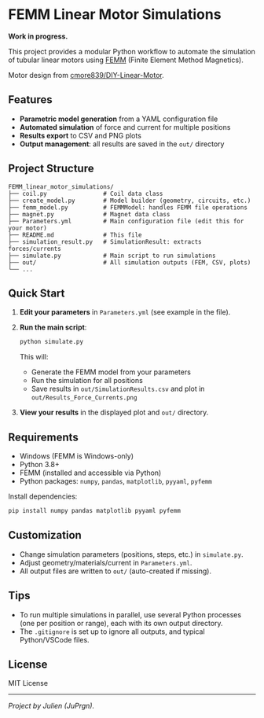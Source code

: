 # FEMM Linear Motor Simulations

**Work in progress.**

This project provides a modular Python workflow to automate the simulation of tubular linear motors using [FEMM](http://www.femm.info/wiki/HomePage) (Finite Element Method Magnetics).

Motor design from [cmore839/DIY-Linear-Motor](https://github.com/cmore839/DIY-Linear-Motor).

## Features

- **Parametric model generation** from a YAML configuration file
- **Automated simulation** of force and current for multiple positions
- **Results export** to CSV and PNG plots
- **Output management**: all results are saved in the `out/` directory

## Project Structure

```text
FEMM_linear_motor_simulations/
├── coil.py                # Coil data class
├── create_model.py        # Model builder (geometry, circuits, etc.)
├── femm_model.py          # FEMMModel: handles FEMM file operations
├── magnet.py              # Magnet data class
├── Parameters.yml         # Main configuration file (edit this for your motor)
├── README.md              # This file
├── simulation_result.py   # SimulationResult: extracts forces/currents
├── simulate.py            # Main script to run simulations
├── out/                   # All simulation outputs (FEM, CSV, plots)
└── ...
```

## Quick Start

1. **Edit your parameters** in `Parameters.yml` (see example in the file).
2. **Run the main script**:

   ```sh
   python simulate.py
   ```

   This will:
   - Generate the FEMM model from your parameters
   - Run the simulation for all positions
   - Save results in `out/SimulationResults.csv` and plot in `out/Results_Force_Currents.png`

3. **View your results** in the displayed plot and `out/` directory.

## Requirements

- Windows (FEMM is Windows-only)
- Python 3.8+
- FEMM (installed and accessible via Python)
- Python packages: `numpy`, `pandas`, `matplotlib`, `pyyaml`, `pyfemm`

Install dependencies:

```sh
pip install numpy pandas matplotlib pyyaml pyfemm
```

## Customization

- Change simulation parameters (positions, steps, etc.) in `simulate.py`.
- Adjust geometry/materials/current in `Parameters.yml`.
- All output files are written to `out/` (auto-created if missing).

## Tips

- To run multiple simulations in parallel, use several Python processes (one per position or range), each with its own output directory.
- The `.gitignore` is set up to ignore all outputs, and typical Python/VSCode files.

## License

MIT License

---
*Project by Julien (JuPrgn).*
